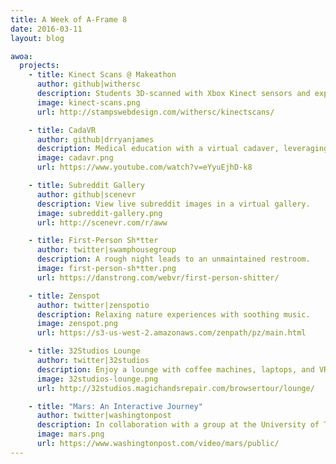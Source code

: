```yaml
---
title: A Week of A-Frame 8
date: 2016-03-11
layout: blog

awoa:
  projects:
    - title: Kinect Scans @ Makeathon
      author: github|withersc
      description: Students 3D-scanned with Xbox Kinect sensors and exported to .OBJ models. The winning project at University of Michigan's Makeathon 2016.
      image: kinect-scans.png
      url: http://stampswebdesign.com/withersc/kinectscans/

    - title: CadaVR
      author: github|drryanjames
      description: Medical education with a virtual cadaver, leveraging structural models of anatomy, natural input, and mathematical models of physiology.
      image: cadavr.png
      url: https://www.youtube.com/watch?v=eYyuEjhD-k8

    - title: Subreddit Gallery
      author: github|scenevr
      description: View live subreddit images in a virtual gallery.
      image: subreddit-gallery.png
      url: http://scenevr.com/r/aww

    - title: First-Person Sh*tter
      author: twitter|swamphousegroup
      description: A rough night leads to an unmaintained restroom.
      image: first-person-sh*tter.png
      url: https://danstrong.com/webvr/first-person-shitter/

    - title: Zenspot
      author: twitter|zenspotio
      description: Relaxing nature experiences with soothing music.
      image: zenspot.png
      url: https://s3-us-west-2.amazonaws.com/zenpath/pz/main.html

    - title: 32Studios Lounge
      author: twitter|32studios
      description: Enjoy a lounge with coffee machines, laptops, and VR headsets while grooving to SoundCloud.
      image: 32studios-lounge.png
      url: http://32studios.magichandsrepair.com/browsertour/lounge/

    - title: "Mars: An Interactive Journey"
      author: twitter|washingtonpost
      description: In collaboration with a group at the University of Texas at Austin, The Washington Post published a feature on the Red Planet and space exploration programs.
      image: mars.png
      url: https://www.washingtonpost.com/video/mars/public/
---
```

